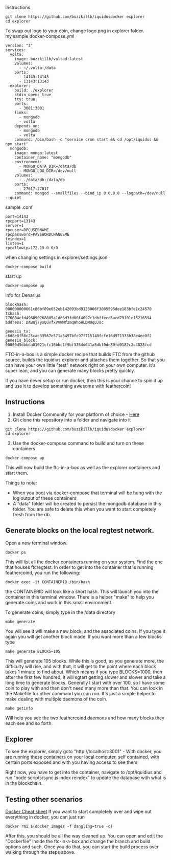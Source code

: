 Instructions  
```
git clone https://github.com/buzzkillb/iquidusdocker explorer
cd explorer
```
To swap out logo to your coin, change logo.png in explorer folder.  
my sample docker-compose.yml

```
version: "3"
services:
  volta:
    image: buzzkillb/voltad:latest
    volumes:
      - ~/.volta:/data
    ports:
      - 14143:14143
      - 13143:13143
  explorer:
    build: ./explorer
    stdin_open: true
    tty: true
    ports:
      - 3001:3001
    links:
      - mongodb
      - volta
    depends_on:
      - mongodb
      - volta
    command: /bin/bash -c "service cron start && cd /opt/iquidus && npm start"
  mongodb:
    image: mongo:latest
    container_name: "mongodb"
    environment:
      - MONGO_DATA_DIR=/data/db
      - MONGO_LOG_DIR=/dev/null
    volumes:
      - ./data/db:/data/db
    ports:
      - 27017:27017
    command: mongod --smallfiles --bind_ip 0.0.0.0 --logpath=/dev/null --quiet
```

sample .conf  
```
port=14143
rpcport=13143
server=1
rpcuser=RPCUSERNAME
rpcpassword=PASSWORDCHANGEME
txindex=1
listen=1
rpcallowip=172.19.0.0/0
```

when changing settings in explorer/settings.json
```
docker-compose build
```

start up  
```
docker-compose up
```
info for Denarius  
```
blockhash: 000000000661c86bf89e652eb142093bd9123006f3085595dee183bfe1c24570
txhash: 776684cfd496890268805a1d86d3fd00f4097c1dbffecc3acd79101c15216594
address: DABQj7yoQuvfxVVWMf2mqWhoHLDMUqUJsc

genesis_tx: c6d8e8f56c25cac33567e571a3497bfc97f715140fcfe16d971333b38e4ee0f2
genesis_block: 00000d5dbbda01621cfc16bbc1f9bf3264d641a5dbf0de89fd0182c2c4828fcd
```
FTC-in-a-box is a simple docker recipe that builds FTC from the github source, builds the iquidius explorer and attaches them together. So that you can have your own little "test" network right on your own computer. It's super lean, and you can generate many blocks pretty quickly.

If you have never setup or run docker, then this is your chance to spin it up and use it to develop something awesome with feathercoin!

## Instructions

1. Install Docker Community for your platform of choice - [Here](https://www.docker.com/community-edition#/download)
2. Git clone this repository into a folder and navigate into it
```
git clone https://github.com/buzzkillb/iquidusdocker explorer
cd explorer
```
3. Use the docker-compose command to build and turn on these containers
```
docker-compose up
```
This will now build the ftc-in-a-box as well as the explorer containers and start them.

Things to note:
- When you boot via docker-compose that terminal will be hung with the log output of these containers
- A "data" folder will be created to persist the mongodb database in this folder. You are safe to delete this when you want to start completely fresh from the db.

## Generate blocks on the local regtest network.

Open a new terminal window.
```
docker ps
```
This will list all the docker containers running on your system. Find the one that houses ftcregtest.  In order to get into the container that is running feathercoind, you run the following:
```
docker exec -it CONTAINERID /bin/bash
```
the CONTAINERID will look like a short hash. This will launch you into the container in this terminal window. There is a helper "make" to help you generate coins and work in this small environment.

To generate coins, simply type in the /data directory
```
make generate
```
You will see it will make a new block, and the associated coins. If you type it again you will get another block made. If you want more than a few blocks type
```
make generate BLOCKS=105
```
This will generate 105 blocks. While this is good, as you generate more, the difficulty will rise, and with that, it will get to the point where each block takes 1 minute to find about. Which means if you type BLOCKS=1000, then after the first few hundred, it will sgtart getting slower and slower and take a long time to generate blocks. Generally I start with over 100, so I have some coin to play with and then don't need many more than that. You can look in the Makefile for other command you can run. It's just a simple helper to make dealing with multiple daemons of the coin.

```
make getinfo
```
Will help you see the two feathercoind daemons and how many blocks they each see and so forth.

## Explorer

To see the explorer, simply goto "http://localhost:3001" - With docker, you are running these containers on your local computer, self contained, with certain ports exposed and with you having access to see them.

Right now, you have to get into the container, navigate to /opt/iquidius and run "node scripts/sync.js index reindex" to update the database with what is in the blockchain.

## Testing other scenarios

[Docker Cheat sheet](https://www.digitalocean.com/community/tutorials/how-to-remove-docker-images-containers-and-volumes)
If you want to start completely over and wipe out everything in docker, you can just run 
```
docker rmi $(docker images -f dangling=true -q)
```

After this, you should be all the way cleaned up. You can open and edit the "Dockerfile" inside the ftc-in-a-box and change the branch and build options and such. Once you do that, you can start the build process over walking through the steps above.
